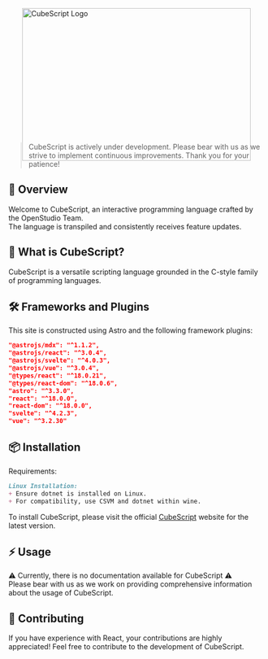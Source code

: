 <img src="https://media.discordapp.net/attachments/1081010638911971330/1182351396658491472/Screenshot_2023-12-07_105852.png?ex=6584618b&is=6571ec8b&hm=da1a247aaf9ff142b0802eae574f29c697c79ecb8fd136ca2304df971b12eb2e&=&format=webp&quality=lossless" 
     alt="CubeScript Logo" 
     width="450" 
     height="300" 
     style="margin: auto; display: block; margin-bottom: -50px;">


> CubeScript is actively under development. Please bear with us as we strive to implement continuous improvements. Thank you for your patience!
  
  ## 🚀 Overview

  Welcome to CubeScript, an interactive programming language crafted by the OpenStudio Team.
  <br>
  The language is transpiled and consistently receives feature updates.

  ## 🤔 What is CubeScript?

  CubeScript is a versatile scripting language grounded in the C-style family of programming languages.

  ## 🛠️ Frameworks and Plugins

  This site is constructed using Astro and the following framework plugins:

  ```json
  "@astrojs/mdx": "^1.1.2",
  "@astrojs/react": "^3.0.4",
  "@astrojs/svelte": "^4.0.3",
  "@astrojs/vue": "^3.0.4",
  "@types/react": "^18.0.21",
  "@types/react-dom": "^18.0.6",
  "astro": "^3.3.0",
  "react": "^18.0.0",
  "react-dom": "^18.0.0",
  "svelte": "^4.2.3",
  "vue": "^3.2.30"
  ```
  
  ## 📦 Installation
  
  Requirements:
```md
Linux Installation: 
+ Ensure dotnet is installed on Linux.
+ For compatibility, use CSVM and dotnet within wine.
```

  To install CubeScript, please visit the official [CubeScript](https://cubescript.vercel.app/#downloads) website for the latest version.

  ## ️⚡ Usage
  
  ⚠️ Currently, there is no documentation available for CubeScript ⚠️
  <br> Please bear with us as we work on providing comprehensive information about the usage of CubeScript.
  
  ## 📄 Contributing
  If you have experience with React, your contributions are highly appreciated! Feel free to contribute to the development of CubeScript.
